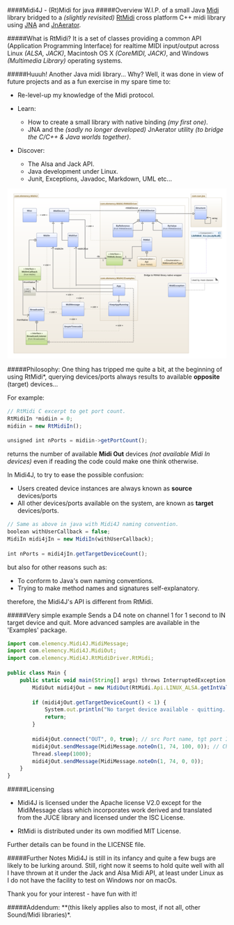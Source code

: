####Midi4J - (Rt)Midi for java 
#####Overview
W.I.P. of a small Java [Midi](http://www.planetoftunes.com/midi-sequencing/midi-status-and-data-bytes.html) 
library bridged to a *(slightly revisited)*
[RtMidi](http://www.music.mcgill.ca/~gary/rtmidi/index.html)
cross platform C++ midi library using 
[JNA](https://github.com/java-native-access/jna) and 
[JnAerator](https://github.com/nativelibs4java/JNAerator). 

#####What is RtMidi?
It is a set of classes providing a common API (Application Programming Interface) for realtime 
MIDI input/output across Linux *(ALSA, JACK)*, Macintosh OS X *(CoreMIDI, JACK)*, and Windows *(Multimedia Library)* 
operating systems.

#####Huuuh! Another Java midi library... Why?
Well, it was done in view of future projects and as a fun exercise in my spare time to:
- Re-level-up my knowledge of the Midi protocol. 
- Learn:
    - How to create a small library with native binding *(my first one)*.
    - JNA and the *(sadly no longer developed)* JnAerator utility *(to bridge the C/C++ & Java worlds together)*.

- Discover:
    - The Alsa and Jack API.
    - Java development under Linux.
    - Junit, Exceptions, Javadoc, Markdown, UML etc...
    
![Midi4J Diagram](images/midi4j_class_diagram.png)

#####Philosophy:
One thing has tripped me quite a bit, at the beginning of using RtMidi*, querying devices/ports always results 
to available **opposite** (target) devices...

For example:
```javascript
// RtMidi C excerpt to get port count.
RtMidiIn *midiin = 0;
midiin = new RtMidiIn();

unsigned int nPorts = midiin->getPortCount();
```
returns the number of available **Midi Out** devices *(not available Midi In devices)* even if reading the code 
could make one think otherwise.

In Midi4J, to try to ease the possible confusion:
- Users created device instances are always known as **source** devices/ports
- All other devices/ports available on the system, are known as **target** devices/ports. 
```javascript
// Same as above in java with Midi4J naming convention.
boolean withUserCallback = false;
MidiIn midi4jIn = new MidiIn(withUserCallback);

int nPorts = midi4jIn.getTargetDeviceCount();
```
but also for other reasons such as:
- To conform to Java's own naming conventions.
- Trying to make method names and signatures self-explanatory.

therefore, the Midi4J's API is different from RtMidi.

#####Very simple example
Sends a D4 note on channel 1 for 1 second to IN target device and quit. 
More advanced samples are available in the 'Examples' package.
```javascript
import com.elemency.Midi4J.MidiMessage;
import com.elemency.Midi4J.MidiOut;
import com.elemency.Midi4J.RtMidiDriver.RtMidi;

public class Main {
    public static void main(String[] args) throws InterruptedException {
        MidiOut midi4jOut = new MidiOut(RtMidi.Api.LINUX_ALSA.getIntValue(), "Midi4J");

        if (midi4jOut.getTargetDeviceCount() < 1) {
            System.out.println("No target device available - quitting...");
            return;
        }

        midi4jOut.connect("OUT", 0, true); // src Port name, tgt port ID, auto connect
        midi4jOut.sendMessage(MidiMessage.noteOn(1, 74, 100, 0)); // Channel, note, velocity, time stamp
        Thread.sleep(1000);
        midi4jOut.sendMessage(MidiMessage.noteOn(1, 74, 0, 0));
    }
}
```

#####Licensing
- Midi4J is licensed under the Apache license V2.0 except for the MidiMessage class which
incorporates work derived and translated from the JUCE library and licensed under the ISC License.

- RtMidi is distributed under its own modified MIT License.

Further details can be found in the LICENSE file.


#####Further Notes
Midi4J is still in its infancy and quite a few bugs are likely to be lurking around. 
Still, right now it seems to hold quite well with all I have thrown at it under the Jack and Alsa
Midi API, at least under Linux as I do not have the facility to test on Windows nor on macOs.

Thank you for your interest - have fun with it!


#####Addendum:
**(this likely applies also to most, if not all, other Sound/Midi libraries)*.


